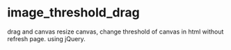 # image_threshold_drag
drag and canvas resize canvas, change threshold of canvas in html without refresh page. using jQuery.
